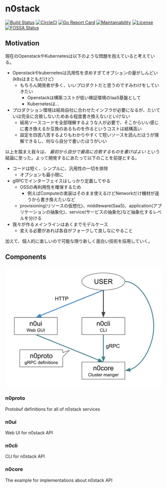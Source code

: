 # n0stack

[![Build Status](https://travis-ci.org/n0stack/n0stack.svg?branch=master)](https://travis-ci.org/n0stack/n0stack)
[![CircleCI](https://circleci.com/gh/n0stack/n0stack/tree/master.svg?style=shield)](https://circleci.com/gh/n0stack/n0stack/tree/master)
[![Go Report Card](https://goreportcard.com/badge/github.com/n0stack/n0stack)](https://goreportcard.com/report/github.com/n0stack/n0stack)
[![Maintainability](https://api.codeclimate.com/v1/badges/5d855a7314486bf9aa2f/maintainability)](https://codeclimate.com/github/n0stack/n0stack/maintainability)
[![License](https://img.shields.io/badge/License-BSD%202--Clause-orange.svg)](https://opensource.org/licenses/BSD-2-Clause)
[![FOSSA Status](https://app.fossa.io/api/projects/git%2Bgithub.com%2Fn0stack%2Fn0stack.svg?type=shield)](https://app.fossa.io/projects/git%2Bgithub.com%2Fn0stack%2Fn0stack?ref=badge_shield)
<!-- [![Test Coverage](https://api.codeclimate.com/v1/badges/5d855a7314486bf9aa2f/test_coverage)](https://codeclimate.com/github/n0stack/n0stack/test_coverage) -->

## Motivation

現在のOpenstackやKubernetesは以下のような問題を抱えていると考えている。

- Openstackやkubernetesは汎用性を求めすぎてオプションの量がしんどい (k8sはまともだけど)
  - もちろん開発者が多く、いいプロダクトだと思うのですみわけをしていきたい
    - Openstackは構築コストが低い検証環境のIaaS基盤として
    - Kubernetesは...
- プロダクション環境は結局自社に合わせたインフラが必要になるが、たいていは完全に合致しないためある程度書き換えないといけない
  - 結局ソースコードを全部理解するような人が必要で、そこからいい感じに書き換えるか互換のあるものを作るというコストは結構高い
  - 設定を四苦八苦するよりもわかりやすくて短いソースを読んだほうが理解できるし、何なら自分で書いたほうがいい

以上を踏まえ我々は、 *最初から自分で最高に合致するものを書けばよい* という結論に至った。よって開発するにあたって以下のことを前提とする。

- コードは短く、シンプルに、汎用性の一切を排除
  - オプションも最小限に
- gRPCでインターフェイスはしっかり定義してやる
  - OSSの再利用性を確保するため
    - 例えばComputeの実装はそのまま使えるけどNetworkだけ機材が違うから書き換えたいなど
  - provisioning(リソースの仮想化)、middleware(SaaS)、application(アプリケーションの抽象化)、service(サービスの抽象化)など抽象化するレベルを分ける
- 我々が作るメインラインはあくまでモデルケース
  - 変える必要があれば各自がフォークして良しなにやること

加えて、個人的に楽しいので可能な限り新しく面白い技術を採用していく。

## Components 

![](docs/images/components.svg)

### n0proto

Protobuf definitions for all of n0stack services

### n0ui

Web UI for n0stack API

### n0cli

CLI for n0stack API

### n0core

The example for implementations about n0stack API
